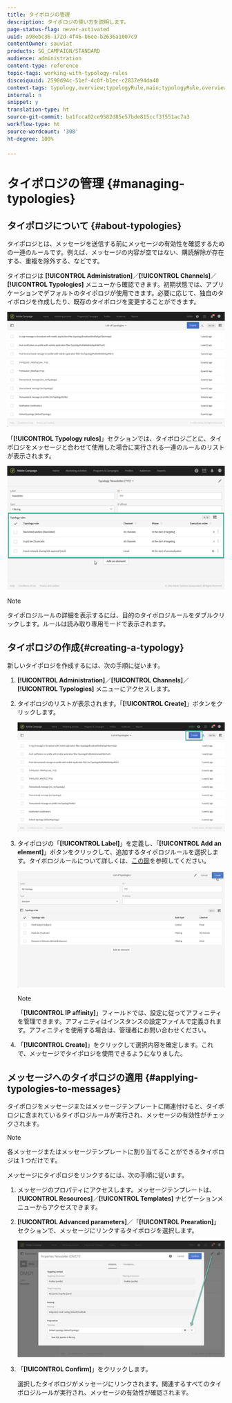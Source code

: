 ```yaml
---
title: タイポロジの管理
description: タイポロジの使い方を説明します。
page-status-flag: never-activated
uuid: a98ebc36-172d-4f46-b6ee-b2636a1007c9
contentOwner: sauviat
products: SG_CAMPAIGN/STANDARD
audience: administration
content-type: reference
topic-tags: working-with-typology-rules
discoiquuid: 2590d94c-51ef-4c0f-b1ec-c2837e94da40
context-tags: typology,overview;typologyRule,main;typologyRule,overview
internal: n
snippet: y
translation-type: ht
source-git-commit: ba1fcca02ce9582d85e57bde815ccf3f551ac7a3
workflow-type: ht
source-wordcount: '308'
ht-degree: 100%

---
```



# タイポロジの管理 {#managing-typologies}

## タイポロジについて {#about-typologies}

タイポロジとは、メッセージを送信する前にメッセージの有効性を確認するための一連のルールです。例えば、メッセージの内容が空ではない、購読解除が存在する、重複を除外する、などです。

タイポロジは **[!UICONTROL Administration]**／**[!UICONTROL Channels]**／**[!UICONTROL Typologies]** メニューから確認できます。初期状態では、アプリケーションでデフォルトのタイポロジが使用できます。必要に応じて、独自のタイポロジを作成したり、既存のタイポロジを変更することができます。

![](assets/typologies-list.png)

「**[!UICONTROL Typology rules]**」セクションでは、タイポロジごとに、タイポロジをメッセージと合わせて使用した場合に実行される一連のルールのリストが表示されます。

![](assets/typology_typo-rule-list.png)

>[!NOTE]
>
>タイポロジルールの詳細を表示するには、目的のタイポロジルールをダブルクリックします。ルールは読み取り専用モードで表示されます。

## タイポロジの作成{#creating-a-typology}

新しいタイポロジを作成するには、次の手順に従います。

1. **[!UICONTROL Administration]**／**[!UICONTROL Channels]**／**[!UICONTROL Typologies]** メニューにアクセスします。

1. タイポロジのリストが表示されます。「**[!UICONTROL Create]**」ボタンをクリックします。

   ![](assets/typologies-create.png)

1. タイポロジの「**[!UICONTROL Label]**」を定義し、「**[!UICONTROL Add an element]**」ボタンをクリックして、追加するタイポロジルールを選択します。タイポロジルールについて詳しくは、[この節](../../sending/using/managing-typology-rules.md)を参照してください。

   ![](assets/typology_addrules.png)

   >[!NOTE]
   >
   >「**[!UICONTROL IP affinity]**」フィールドでは、設定に従ってアフィニティを管理できます。アフィニティはインスタンスの設定ファイルで定義されます。アフィニティを使用する場合は、管理者にお問い合わせください。

1. 「**[!UICONTROL Create]**」をクリックして選択内容を確定します。これで、メッセージでタイポロジを使用できるようになりました。

## メッセージへのタイポロジの適用 {#applying-typologies-to-messages}

タイポロジをメッセージまたはメッセージテンプレートに関連付けると、タイポロジに含まれているタイポロジルールが実行され、メッセージの有効性がチェックされます。

>[!NOTE]
>
>各メッセージまたはメッセージテンプレートに割り当てることができるタイポロジは 1 つだけです。

メッセージにタイポロジをリンクするには、次の手順に従います。

1. メッセージのプロパティにアクセスします。メッセージテンプレートは、**[!UICONTROL Resources]**／**[!UICONTROL Templates]** ナビゲーションメニューからアクセスできます。

1. **[!UICONTROL Advanced parameters]**／「**[!UICONTROL Prearation]**」セクションで、メッセージにリンクするタイポロジを選択します。

   ![](assets/typology_message.png)

1. 「**[!UICONTROL Confirm]**」をクリックします。

   選択したタイポロジがメッセージにリンクされます。関連するすべてのタイポロジルールが実行され、メッセージの有効性が確認されます。
